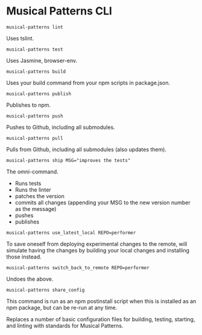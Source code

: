 # Musical Patterns CLI

`musical-patterns lint`

Uses tslint.

`musical-patterns test`

Uses Jasmine, browser-env.

`musical-patterns build`

Uses your build command from your npm scripts in package.json.

`musical-patterns publish`

Publishes to npm.

`musical-patterns push`

Pushes to Github, including all submodules.

`musical-patterns pull`

Pulls from Github, including all submodules (also updates them).

`musical-patterns ship MSG="improves the tests"`

The omni-command. 

- Runs tests
- Runs the linter
- patches the version
- commits all changes (appending your MSG to the new version number as the message)
- pushes
- publishes

`musical-patterns use_latest_local REPO=performer`

To save oneself from deploying experimental changes to the remote, will simulate having the changes by building your local changes and installing those instead.

`musical-patterns switch_back_to_remote REPO=performer`

Undoes the above.

`musical-patterns share_config`

This command is run as an npm postinstall script when this is installed as an npm package, but can be re-run at any time. 

Replaces a number of basic configuration files for building, testing, starting, and linting with standards for Musical Patterns.

